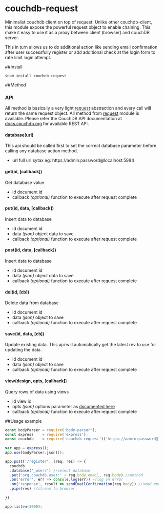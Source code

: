 # couchdb-request
Minimalist couchdb client on top of request.
Unlike other couchdb-client, this module expose the powerful request object to enable chaining. 
This make it easy to use it as a proxy between client (browser) and couchDB server. 


This in turn allows us to do additional action like sending email confirmation after user successfully register or add additional check at the login form to rate limit login attempt.


##Install

    $npm install couchdb-request


##Method

### API
All method is basically a very light [request](https://www.npmjs.com/package/request) abstraction and every call will
return the same request object. All method from [request](https://www.npmjs.com/package/request) module is available.
Please refer the CouchDB API documentation at [docs.couchdb.org](http://docs.couchdb.org/en/1.6.1/http-api.html) for available
REST API.

#### database(url)
This api should be called first to set the correct database parameter
before calling any database action method.
- url full url sytax eg: https://admin:password@localhost:5984


#### get(id, [callback])
Get database value
- id document id
- callback *(optional)* function to execute after request complete


#### put(id, data, [callback])
Insert data to database
- id document id
- data *(json)* object data to save
- callback *(optional)* function to execute after request complete

#### post(id, data, [callback])
Insert data to database
- id document id
- data *(json)* object data to save
- callback *(optional)* function to execute after request complete


#### del(id, [cb])
Delete data from database
- id document id
- data *(json)* object to save 
- callback *(optional)* function to execute after request complete

#### save(id, data, [cb])
Update existing data. This api will automatically get the latest rev to use for updating the data.
- id document id
- data *(json)* object to save
- callback *(optional)* function to execute after request complete


#### view(design, opts, [callback])
Query rows of data using views
- id view id
- opts *(json)* options parameter as [documented here](http://docs.couchdb.org/en/1.6.1/api/ddoc/views.html)
- callback *(optional)* function to execute after request complete

##Usage example
```javascript
const bodyParser = require('body-parser');
const express    = require('express');
const couchdb    = require('couchdb-request')('https://admin:password@localhost:5984');
    
var app = express();
app.use(bodyParser.json());

app.post('/register', (req, res) => {
  couchdb
  .database('_users') //select database
  .put('org.couchdb.user:' + req.body.email, req.body) //method
  .on('error', err => console.log(err)) //log on error
  .on('response', result => sendEmailConfirmation(req.body)) //send email on success
  .pipe(res) //stream to browser
      
})

app.listen(3000);
```

